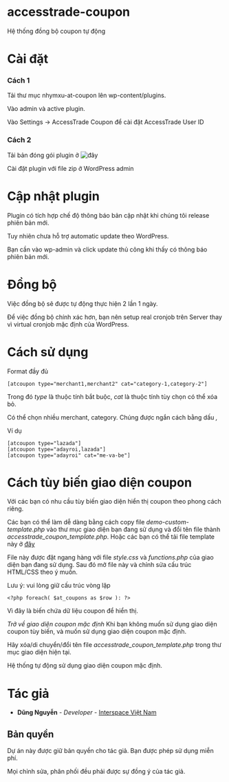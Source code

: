 # accesstrade-coupon
Hệ thống đồng bộ coupon tự động

# Cài đặt

### Cách 1
Tải thư mục nhymxu-at-coupon lên wp-content/plugins.

Vào admin và active plugin.

Vào Settings -> AccessTrade Coupon để cài đặt AccessTrade User ID

### Cách 2
Tải bản đóng gói plugin ở ![đây](https://github.com/nhymxu/accesstrade-coupon/releases)

Cài đặt plugin với file zip ở WordPress admin

# Cập nhật plugin
Plugin có tích hợp chế độ thông báo bản cập nhật khi chúng tôi release phiên bản mới.

Tuy nhiên chưa hỗ trợ automatic update theo WordPress.

Bạn cần vào wp-admin và click update thủ công khi thấy có thông báo phiên bản mới.

# Đồng bộ
Việc đồng bộ sẽ được tự động thực hiện 2 lần 1 ngày.

Để việc đồng bộ chính xác hơn, bạn nên setup real cronjob trên Server thay vì virtual cronjob mặc định của WordPress.

# Cách sử dụng
Format đầy đủ
```
[atcoupon type="merchant1,merchant2" cat="category-1,category-2"]
```
Trong đó *type* là thuộc tính bắt buộc, *cat* là thuộc tính tùy chọn có thể xóa bỏ.

Có thể chọn nhiều merchant, category. Chúng được ngắn cách bằng dấu *,*

Ví dụ
```
[atcoupon type="lazada"]
[atcoupon type="adayroi,lazada"]
[atcoupon type="adayroi" cat="me-va-be"]
```

# Cách tùy biến giao diện coupon
Với các bạn có nhu cầu tùy biến giao diện hiển thị coupon theo phong cách riêng.

Các bạn có thể làm dễ dàng bằng cách copy file *demo-custom-template.php* vào thư mục giao diện bạn đang sử dụng
và đổi tên file thành *accesstrade_coupon_template.php*.
Hoặc các bạn có thể tải file template này ở [đây](https://github.com/nhymxu/accesstrade-coupon/blob/master/demo-custom-template.php)

File này được đặt ngang hàng với file *style.css* và *functions.php* của giao diện bạn đang sử dụng.
Sau đó mở file này và chỉnh sửa cấu trúc HTML/CSS theo ý muốn.

Lưu ý: vui lòng giữ cấu trúc vòng lặp
```
<?php foreach( $at_coupons as $row ): ?>
```
Vì đây là biến chứa dữ liệu coupon để hiển thị.

*Trở về giao diện coupon mặc định*
Khi bạn không muốn sử dụng giao diện coupon tùy biến, và muốn sử dụng giao diện coupon mặc định.

Hãy xóa/di chuyển/đổi tên file *accesstrade_coupon_template.php* trong thư mục giao diện hiện tại.

Hệ thống tự động sử dụng giao diện coupon mặc định.

# Tác giả

* **Dũng Nguyễn** - *Developer* - [Interspace Việt Nam](https://dungnt.net)

## Bản quyền

Dự án này được giữ bản quyền cho tác giả. Bạn được phép sử dụng miễn phí.

Mọi chỉnh sửa, phân phối đều phải được sự đồng ý của tác giả.
